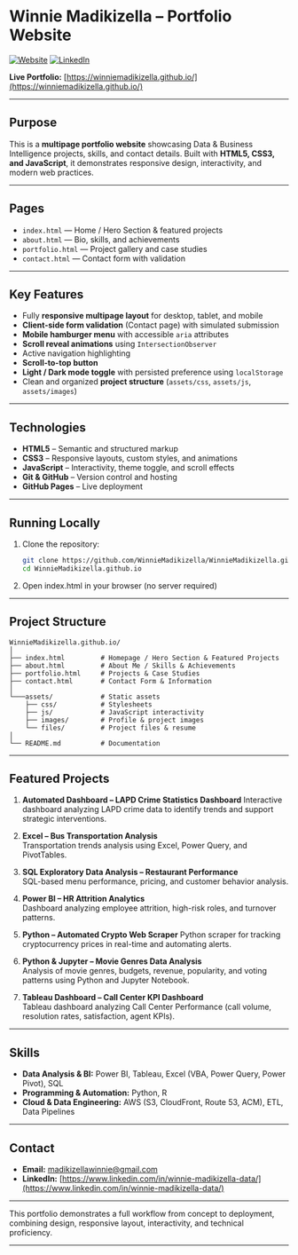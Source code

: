 # Winnie Madikizella – Portfolio Website

[![Website](https://img.shields.io/badge/Portfolio-Live-brightgreen)](https://winniemadikizella.github.io/)
[![LinkedIn](https://img.shields.io/badge/LinkedIn-Winnie_Madikizella-blue)](https://www.linkedin.com/in/winnie-madikizella-data/)

**Live Portfolio:** [https://winniemadikizella.github.io/](https://winniemadikizella.github.io/)

---

## Purpose
This is a **multipage portfolio website** showcasing Data & Business Intelligence projects, skills, and contact details. Built with **HTML5, CSS3, and JavaScript**, it demonstrates responsive design, interactivity, and modern web practices.

---

## Pages
- `index.html` — Home / Hero Section & featured projects  
- `about.html` — Bio, skills, and achievements  
- `portfolio.html` — Project gallery and case studies  
- `contact.html` — Contact form with validation  

---

## Key Features
- Fully **responsive multipage layout** for desktop, tablet, and mobile  
- **Client-side form validation** (Contact page) with simulated submission  
- **Mobile hamburger menu** with accessible `aria` attributes  
- **Scroll reveal animations** using `IntersectionObserver`  
- Active navigation highlighting  
- **Scroll-to-top button**  
- **Light / Dark mode toggle** with persisted preference using `localStorage`  
- Clean and organized **project structure** (`assets/css`, `assets/js`, `assets/images`)  

---

## Technologies
- **HTML5** – Semantic and structured markup  
- **CSS3** – Responsive layouts, custom styles, and animations  
- **JavaScript** – Interactivity, theme toggle, and scroll effects  
- **Git & GitHub** – Version control and hosting  
- **GitHub Pages** – Live deployment  

---

## Running Locally
1. Clone the repository:
   ```bash
   git clone https://github.com/WinnieMadikizella/WinnieMadikizella.github.io.git
   cd WinnieMadikizella.github.io
   ```

2. Open index.html in your browser (no server required)

---

## Project Structure
```
WinnieMadikizella.github.io/
│
├── index.html         # Homepage / Hero Section & Featured Projects
├── about.html         # About Me / Skills & Achievements
├── portfolio.html     # Projects & Case Studies
├── contact.html       # Contact Form & Information
│
└───assets/            # Static assets
    ├── css/           # Stylesheets
    ├── js/            # JavaScript interactivity
    ├── images/        # Profile & project images
    └── files/         # Project files & resume
│
└── README.md          # Documentation

```

---

## Featured Projects

1. **Automated Dashboard – LAPD Crime Statistics Dashboard**
   Interactive dashboard analyzing LAPD crime data to identify trends and support strategic interventions.

2. **Excel – Bus Transportation Analysis**  
   Transportation trends analysis using Excel, Power Query, and PivotTables.  

3. **SQL Exploratory Data Analysis – Restaurant Performance**  
   SQL-based menu performance, pricing, and customer behavior analysis.  

4. **Power BI – HR Attrition Analytics**  
   Dashboard analyzing employee attrition, high-risk roles, and turnover patterns.  

5. **Python – Automated Crypto Web Scraper** 
   Python scraper for tracking cryptocurrency prices in real-time and automating alerts.

6. **Python & Jupyter – Movie Genres Data Analysis**  
   Analysis of movie genres, budgets, revenue, popularity, and voting patterns using Python and Jupyter Notebook.  

7. **Tableau Dashboard – Call Center KPI Dashboard**  
   Tableau dashboard analyzing Call Center Performance (call volume, resolution rates, satisfaction, agent KPIs).  

---

## Skills
- **Data Analysis & BI:** Power BI, Tableau, Excel (VBA, Power Query, Power Pivot), SQL  
- **Programming & Automation:** Python, R  
- **Cloud & Data Engineering:** AWS (S3, CloudFront, Route 53, ACM), ETL, Data Pipelines  

---

## Contact
- **Email:** madikizellawinnie@gmail.com  
- **LinkedIn:** [https://www.linkedin.com/in/winnie-madikizella-data/](https://www.linkedin.com/in/winnie-madikizella-data/)    

---

This portfolio demonstrates a full workflow from concept to deployment, combining design, responsive layout, interactivity, and technical proficiency.

---
